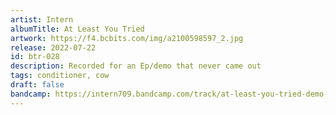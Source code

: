 ```yaml
---
artist: Intern
albumTitle: At Least You Tried
artwork: https://f4.bcbits.com/img/a2100598597_2.jpg
release: 2022-07-22
id: btr-028
description: Recorded for an Ep/demo that never came out
tags: conditioner, cow
draft: false
bandcamp: https://intern709.bandcamp.com/track/at-least-you-tried-demo-2015
---
```

